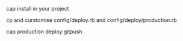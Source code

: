cap install in your project

cp and curstomise config/deploy.rb and config/deploy/production.rb 

cap production deploy:gitpush
